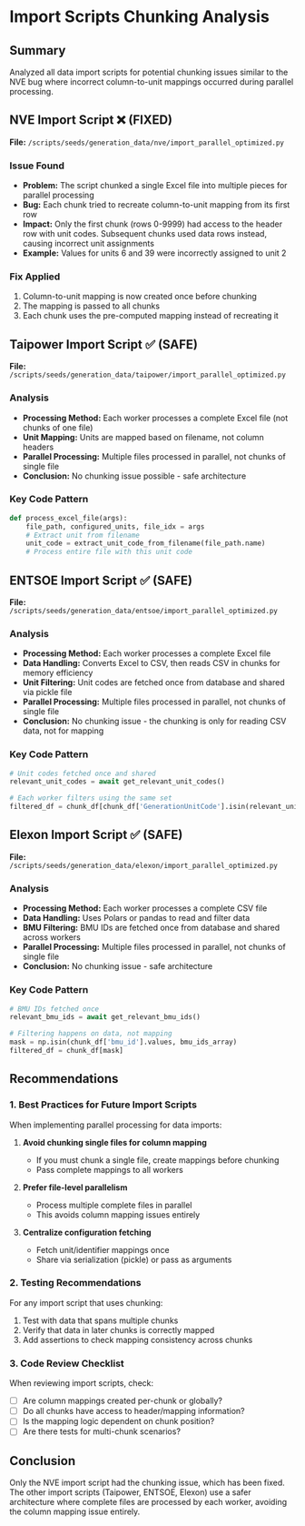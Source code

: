 # Import Scripts Chunking Analysis

## Summary
Analyzed all data import scripts for potential chunking issues similar to the NVE bug where incorrect column-to-unit mappings occurred during parallel processing.

## NVE Import Script ❌ (FIXED)

**File:** `/scripts/seeds/generation_data/nve/import_parallel_optimized.py`

### Issue Found
- **Problem:** The script chunked a single Excel file into multiple pieces for parallel processing
- **Bug:** Each chunk tried to recreate column-to-unit mapping from its first row
- **Impact:** Only the first chunk (rows 0-9999) had access to the header row with unit codes. Subsequent chunks used data rows instead, causing incorrect unit assignments
- **Example:** Values for units 6 and 39 were incorrectly assigned to unit 2

### Fix Applied
1. Column-to-unit mapping is now created once before chunking
2. The mapping is passed to all chunks
3. Each chunk uses the pre-computed mapping instead of recreating it

## Taipower Import Script ✅ (SAFE)

**File:** `/scripts/seeds/generation_data/taipower/import_parallel_optimized.py`

### Analysis
- **Processing Method:** Each worker processes a complete Excel file (not chunks of one file)
- **Unit Mapping:** Units are mapped based on filename, not column headers
- **Parallel Processing:** Multiple files processed in parallel, not chunks of single file
- **Conclusion:** No chunking issue possible - safe architecture

### Key Code Pattern
```python
def process_excel_file(args):
    file_path, configured_units, file_idx = args
    # Extract unit from filename
    unit_code = extract_unit_code_from_filename(file_path.name)
    # Process entire file with this unit code
```

## ENTSOE Import Script ✅ (SAFE)

**File:** `/scripts/seeds/generation_data/entsoe/import_parallel_optimized.py`

### Analysis
- **Processing Method:** Each worker processes a complete Excel file
- **Data Handling:** Converts Excel to CSV, then reads CSV in chunks for memory efficiency
- **Unit Filtering:** Unit codes are fetched once from database and shared via pickle file
- **Parallel Processing:** Multiple files processed in parallel, not chunks of single file
- **Conclusion:** No chunking issue - the chunking is only for reading CSV data, not for mapping

### Key Code Pattern
```python
# Unit codes fetched once and shared
relevant_unit_codes = await get_relevant_unit_codes()

# Each worker filters using the same set
filtered_df = chunk_df[chunk_df['GenerationUnitCode'].isin(relevant_unit_codes)]
```

## Elexon Import Script ✅ (SAFE)

**File:** `/scripts/seeds/generation_data/elexon/import_parallel_optimized.py`

### Analysis
- **Processing Method:** Each worker processes a complete CSV file
- **Data Handling:** Uses Polars or pandas to read and filter data
- **BMU Filtering:** BMU IDs are fetched once from database and shared across workers
- **Parallel Processing:** Multiple files processed in parallel, not chunks of single file
- **Conclusion:** No chunking issue - safe architecture

### Key Code Pattern
```python
# BMU IDs fetched once
relevant_bmu_ids = await get_relevant_bmu_ids()

# Filtering happens on data, not mapping
mask = np.isin(chunk_df['bmu_id'].values, bmu_ids_array)
filtered_df = chunk_df[mask]
```

## Recommendations

### 1. Best Practices for Future Import Scripts

When implementing parallel processing for data imports:

1. **Avoid chunking single files for column mapping**
   - If you must chunk a single file, create mappings before chunking
   - Pass complete mappings to all workers

2. **Prefer file-level parallelism**
   - Process multiple complete files in parallel
   - This avoids column mapping issues entirely

3. **Centralize configuration fetching**
   - Fetch unit/identifier mappings once
   - Share via serialization (pickle) or pass as arguments

### 2. Testing Recommendations

For any import script that uses chunking:

1. Test with data that spans multiple chunks
2. Verify that data in later chunks is correctly mapped
3. Add assertions to check mapping consistency across chunks

### 3. Code Review Checklist

When reviewing import scripts, check:

- [ ] Are column mappings created per-chunk or globally?
- [ ] Do all chunks have access to header/mapping information?
- [ ] Is the mapping logic dependent on chunk position?
- [ ] Are there tests for multi-chunk scenarios?

## Conclusion

Only the NVE import script had the chunking issue, which has been fixed. The other import scripts (Taipower, ENTSOE, Elexon) use a safer architecture where complete files are processed by each worker, avoiding the column mapping issue entirely.